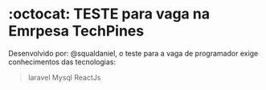 # :octocat: TESTE para vaga na Emrpesa TechPines
Desenvolvido por: @squaldaniel, o teste para a vaga de programador exige conhecimentos das tecnologias:
> laravel
Mysql
ReactJs

